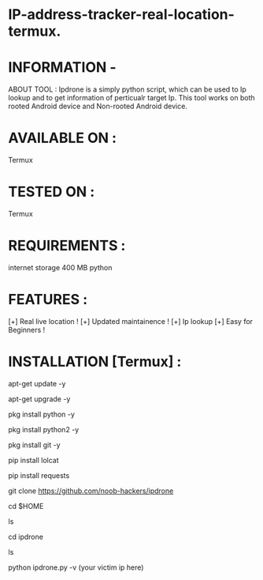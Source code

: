 # IP-address-tracker-real-location-termux.
# INFORMATION - 
ABOUT TOOL :
Ipdrone is a simply python script, which can be used to Ip lookup and to get information of perticualr target Ip. This tool works on both rooted Android device and Non-rooted Android device.

# AVAILABLE ON :
Termux

# TESTED ON :
Termux

# REQUIREMENTS :
internet
storage 400 MB
python

# FEATURES :
[+] Real live location !
[+] Updated maintainence !
[+] Ip lookup
[+] Easy for Beginners !

# INSTALLATION [Termux] :

apt-get update -y

apt-get upgrade -y

pkg install python -y

pkg install python2 -y

pkg install git -y

pip install lolcat

pip install requests

git clone https://github.com/noob-hackers/ipdrone

cd $HOME

ls

cd ipdrone

ls

python ipdrone.py -v (your victim ip here)

